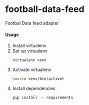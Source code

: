 # football-data-feed
Footbal Data feed adapter

#### Usage
1. Install virtualenv
2. Set up virtualenv
    ```bash
    virtualenv venv
    ```
3. Activate virtualenv
    ```bash
    source venv/bin/activet
    ```
4. Install dependencies
    ```bash
    pip install -r requirements
    ```